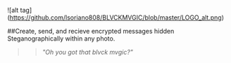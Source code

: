 ![alt tag] (https://github.com/lsoriano808/BLVCKMVGIC/blob/master/LOGO_alt.png)

##Create, send, and recieve encrypted messages hidden Steganographically within any photo. 
>>  *"Oh you got that blvck mvgic?"*
